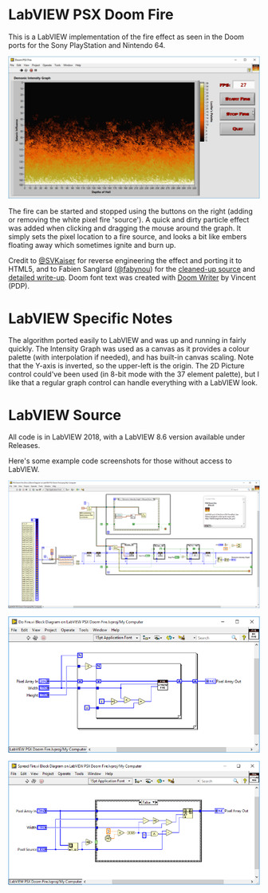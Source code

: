 # LabVIEW PSX Doom Fire
This is a LabVIEW implementation of the fire effect as seen in the Doom ports for the Sony PlayStation and Nintendo 64.

[![LabVIEW PSX Doom Fire - Click for video](labview_fire.png?raw=true)](https://www.youtube.com/watch?v=Qo-2sA7pHhQ "LabVIEW PSX Doom Fire - Click for video")

The fire can be started and stopped using the buttons on the right (adding or removing the white pixel fire 'source'). A quick and dirty particle effect was added when clicking and dragging the mouse around the graph. It simply sets the pixel location to a fire source, and looks a bit like embers floating away which sometimes ignite and burn up.

Credit to [@SVKaiser](https://twitter.com/SVKaiser/status/920394186616078337) for reverse engineering the effect and porting it to HTML5, and to Fabien Sanglard ([@fabynou](https://twitter.com/fabynou)) for the [cleaned-up source](https://github.com/fabiensanglard/DoomFirePSX) and [detailed write-up](http://fabiensanglard.net/doom_fire_psx/). Doom font text was created with [Doom Writer](https://zandronum.com/forum/viewtopic.php?t=4670) by Vincent (PDP).

# LabVIEW Specific Notes
The algorithm ported easily to LabVIEW and was up and running in fairly quickly. The Intensity Graph was used as a canvas as it provides a colour palette (with interpolation if needed), and has built-in canvas scaling. Note that the Y-axis is inverted, so the upper-left is the origin. The 2D Picture control could've been used (in 8-bit mode with the 37 element palette), but I like that a regular graph control can handle everything with a LabVIEW look.

# LabVIEW Source
All code is in LabVIEW 2018, with a LabVIEW 8.6 version available under Releases.

Here's some example code screenshots for those without access to LabVIEW.

![Main function](labview_fire_main.png?raw=true "Main function")

![Do Fire function](labview_fire_do_fire.png?raw=true "Do Fire function")

![Spread Fire function](labview_fire_spread_fire.png?raw=true "Spread Fire function")